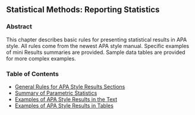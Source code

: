## Statistical Methods: Reporting Statistics

### Abstract 

This chapter describes basic rules for presenting statistical results in APA style. All rules come from the newest APA style manual. Specific examples of mini Results summaries are provided. Sample data tables are provided for more complex examples.

### Table of Contents

- [General Rules for APA Style Results Sections](./general)
- [Summary of Parametric Statistics](./summary)
- [Examples of APA Style Results in the Text](./text)
- [Examples of APA Style Results in Tables](./tables)
